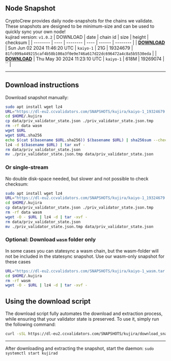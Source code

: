 ## Node Snapshot
CryptoCrew provides daily node-snapshots for the chains we validate. These snapshots are designed to be minimum-size and can be used to quickly sync your own node!  
kujirad version: `v1.0.2`
| DOWNLOAD | date | chain id | size | height | checksum |
| -------- | ---- | -------- | ---- | ------ | -------- |
| **[DOWNLOAD](https://dl-eu2.ccvalidators.com/SNAPSHOTS/kujira/kaiyo-1_19324679.tar.lz4)** | Sun Jun 02 2024 11:46:20 UTC | `kaiyo-1` | 21G | 19324679 | `81fc099a449215caf4b58b100a3f0e9e746a617d22dc696472a4c8a5b5530eda` |
| **[DOWNLOAD](https://dl-eu2.ccvalidators.com/SNAPSHOTS/kujira/kaiyo-1_19269074.tar.lz4)** | Thu May 30 2024 11:23:10 UTC | `kaiyo-1` | 618M | 19269074 | `` |

---

## Download instructions
Download snapshot manually:
```sh
sudo apt install wget lz4
URL="https://dl-eu2.ccvalidators.com/SNAPSHOTS/kujira/kaiyo-1_19324679.tar.lz4"
cd $HOME/.kujira
cp data/priv_validator_state.json ./priv_validator_state.json.tmp
rm -rf data wasm
wget $URL
wget $URL.sha256
echo $(cat $(basename $URL.sha256)) $(basename $URL) | sha256sum --check
lz4 -d $(basename $URL) | tar xvf -
rm data/priv_validator_state.json
mv ./priv_validator_state.json.tmp data/priv_validator_state.json
```

### Or single-stream
No double disk-space needed, but slower and not possible to check checksum:
```sh
sudo apt install wget lz4
URL="https://dl-eu2.ccvalidators.com/SNAPSHOTS/kujira/kaiyo-1_19324679.tar.lz4"
cd $HOME/.kujira
cp data/priv_validator_state.json ./priv_validator_state.json.tmp
rm -rf data wasm
wget -O - $URL | lz4 -d | tar -xvf -
rm data/priv_validator_state.json
mv ./priv_validator_state.json.tmp data/priv_validator_state.json
```

### Optional: Download `wasm` folder only
In some cases you can statesync a wasm chain, but the wasm-folder will not be included in the statesync snapshot. Use our wasm-only snapshot for these cases
```sh
URL="https://dl-eu2.ccvalidators.com/SNAPSHOTS/kujira/kaiyo-1_wasm.tar.lz4"
cd $HOME/.kujira
rm -rf wasm
wget -O - $URL | lz4 -d | tar -xvf -
```



## Using the download script

The download script fully automates the download and extraction process, while ensuring that your validator state is preserved. To use it, simply run the following command:
```sh
curl -sSL https://dl-eu2.ccvalidators.com/SNAPSHOTS/kujira/download_snapshot.sh | bash
```
---

After downloading and extracting the snapshot, start the daemon: `sudo systemctl start kujirad`

